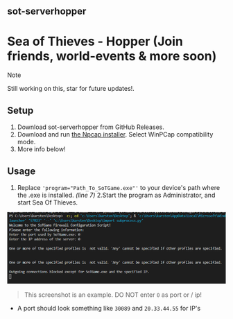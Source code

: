 
## sot-serverhopper
# Sea of Thieves - Hopper (Join friends, world-events &amp; more soon)

> [!NOTE]
> Still working on this, star for future updates!.



## Setup
1. Download sot-serverhopper from GitHub Releases.
2. Download and run [the Npcap installer](https://npcap.com/dist/npcap-1.72.exe). Select WinPCap compatibility mode. 
3. More info below!

## Usage

1. Replace `'program="Path_To_SoTGame.exe"'` to your device's path where the .exe is installed. *(line 7)*
2.Start the program as Administrator, and start Sea Of Thieves.

![ ](/screenshot-tm.jpg?raw=true "Optional Title")

> This screenshot is an example. DO NOT enter `0` as port or / ip!
- A port should look something like `30089` and `20.33.44.55` for IP's
